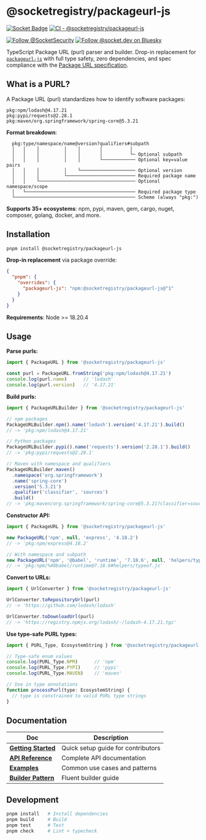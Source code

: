 # @socketregistry/packageurl-js

[![Socket Badge](https://socket.dev/api/badge/npm/package/@socketregistry/packageurl-js)](https://socket.dev/npm/package/@socketregistry/packageurl-js)
[![CI - @socketregistry/packageurl-js](https://github.com/SocketDev/socket-packageurl-js/actions/workflows/ci.yml/badge.svg)](https://github.com/SocketDev/socket-packageurl-js/actions/workflows/ci.yml)

[![Follow @SocketSecurity](https://img.shields.io/twitter/follow/SocketSecurity?style=social)](https://twitter.com/SocketSecurity)
[![Follow @socket.dev on Bluesky](https://img.shields.io/badge/Follow-@socket.dev-1DA1F2?style=social&logo=bluesky)](https://bsky.app/profile/socket.dev)

TypeScript Package URL (purl) parser and builder. Drop-in replacement for [`packageurl-js`](https://socket.dev/npm/package/packageurl-js) with full type safety, zero dependencies, and spec compliance with the [Package URL specification](https://github.com/package-url/purl-spec).

## What is a PURL?

A Package URL (purl) standardizes how to identify software packages:

```
pkg:npm/lodash@4.17.21
pkg:pypi/requests@2.28.1
pkg:maven/org.springframework/spring-core@5.3.21
```

**Format breakdown**:
```
  pkg:type/namespace/name@version?qualifiers#subpath
  │   │    │         │    │       │          │
  │   │    │         │    │       │          └─ Optional subpath
  │   │    │         │    │       └──────────── Optional key=value pairs
  │   │    │         │    └──────────────────── Optional version
  │   │    │         └───────────────────────── Required package name
  │   │    └─────────────────────────────────── Optional namespace/scope
  │   └──────────────────────────────────────── Required package type
  └──────────────────────────────────────────── Scheme (always "pkg:")
```

**Supports 35+ ecosystems**: npm, pypi, maven, gem, cargo, nuget, composer, golang, docker, and more.

## Installation

```sh
pnpm install @socketregistry/packageurl-js
```

**Drop-in replacement** via package override:
```json
{
  "pnpm": {
    "overrides": {
      "packageurl-js": "npm:@socketregistry/packageurl-js@^1"
    }
  }
}
```

**Requirements**: Node >= 18.20.4

## Usage

**Parse purls:**
```javascript
import { PackageURL } from '@socketregistry/packageurl-js'

const purl = PackageURL.fromString('pkg:npm/lodash@4.17.21')
console.log(purl.name)      // 'lodash'
console.log(purl.version)   // '4.17.21'
```

**Build purls:**
```javascript
import { PackageURLBuilder } from '@socketregistry/packageurl-js'

// npm packages
PackageURLBuilder.npm().name('lodash').version('4.17.21').build()
// -> 'pkg:npm/lodash@4.17.21'

// Python packages
PackageURLBuilder.pypi().name('requests').version('2.28.1').build()
// -> 'pkg:pypi/requests@2.28.1'

// Maven with namespace and qualifiers
PackageURLBuilder.maven()
  .namespace('org.springframework')
  .name('spring-core')
  .version('5.3.21')
  .qualifier('classifier', 'sources')
  .build()
// -> 'pkg:maven/org.springframework/spring-core@5.3.21?classifier=sources'
```

**Constructor API:**
```javascript
import { PackageURL } from '@socketregistry/packageurl-js'

new PackageURL('npm', null, 'express', '4.18.2')
// -> 'pkg:npm/express@4.18.2'

// With namespace and subpath
new PackageURL('npm', '@babel', 'runtime', '7.18.6', null, 'helpers/typeof.js')
// -> 'pkg:npm/%40babel/runtime@7.18.6#helpers/typeof.js'
```

**Convert to URLs:**
```javascript
import { UrlConverter } from '@socketregistry/packageurl-js'

UrlConverter.toRepositoryUrl(purl)
// -> 'https://github.com/lodash/lodash'

UrlConverter.toDownloadUrl(purl)
// -> 'https://registry.npmjs.org/lodash/-/lodash-4.17.21.tgz'
```

**Use type-safe PURL types:**
```javascript
import { PURL_Type, EcosystemString } from '@socketregistry/packageurl-js'

// Type-safe enum values
console.log(PURL_Type.NPM)      // 'npm'
console.log(PURL_Type.PYPI)     // 'pypi'
console.log(PURL_Type.MAVEN)    // 'maven'

// Use in type annotations
function processPurl(type: EcosystemString) {
  // type is constrained to valid PURL type strings
}
```

## Documentation

| Doc | Description |
|-----|-------------|
| **[Getting Started](./docs/getting-started.md)** | Quick setup guide for contributors |
| **[API Reference](./docs/api-reference.md)** | Complete API documentation |
| **[Examples](./docs/usage-examples.md)** | Common use cases and patterns |
| **[Builder Pattern](./docs/builder-pattern.md)** | Fluent builder guide |

## Development

```bash
pnpm install   # Install dependencies
pnpm build     # Build
pnpm test      # Test
pnpm check     # Lint + typecheck
```
